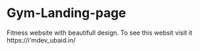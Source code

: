 # Gym-Landing-page
Fitness website with beautifull design. To see this websit visit it https://i'mdev_ubaid.in/ 
